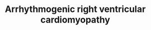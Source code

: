 ---
annotations:
- type: Disease Ontology
  value: arrhythmogenic right ventricular cardiomyopathy
- type: Pathway Ontology
  value: arrhythmogenic right ventricular cardiomyopathy pathway
authors:
- Nsalomonis
- Khanspers
- MaintBot
- Christine Chichester
- AlexanderPico
- Fehrhart
- AMTan
- Eweitz
- Finterly
description: Arrhythmogenic right ventricular cardiomyopathy (ARVC) is an inherited
  heart disease that may result in arrhythmia, heart failure, and sudden death. Hallmark
  pathologies of ARVC include myocyte loss and fibrofatty replacement.  Proteins on
  this pathway have targeted assays available via the [https://assays.cancer.gov/available_assays?wp_id=WP2118
  CPTAC Assay Portal]
last-edited: 2021-06-22
organisms:
- Homo sapiens
redirect_from:
- /index.php/Pathway:WP2118
- /instance/WP2118
schema-jsonld:
- '@context': https://schema.org/
  '@id': https://wikipathways.github.io/pathways/WP2118.html
  '@type': Dataset
  creator:
    '@type': Organization
    name: WikiPathways
  description: Arrhythmogenic right ventricular cardiomyopathy (ARVC) is an inherited
    heart disease that may result in arrhythmia, heart failure, and sudden death.
    Hallmark pathologies of ARVC include myocyte loss and fibrofatty replacement.  Proteins
    on this pathway have targeted assays available via the [https://assays.cancer.gov/available_assays?wp_id=WP2118
    CPTAC Assay Portal]
  keywords:
  - TCF7
  - SGCG
  - DAG1
  - CACNA1S
  - CACNG3
  - ACTN2
  - ITGB7
  - CACNG5
  - DSC2
  - Calcium
  - SGCB
  - ECM-receptor interaction
  - LAMA2
  - ITGA1
  - DSP
  - ACTG1
  - TCF7L2
  - ITGA7
  - DES
  - TCF7L1
  - SLC8A1
  - ACTN1
  - DMD
  - CACNA2D1
  - DSG2
  - ITGB6
  - ITGB5
  - LMNA
  - CTNNB1
  - CACNB1
  - SGCD
  - RYR2
  - ITGB8
  - ITGA2
  - ITGB4
  - ITGA3
  - CACNG6
  - CACNA1C
  - CACNA2D3
  - CACNG2
  - CACNG8
  - Wnt signaling pathway
  - CACNB4
  - ITGA9
  - ATP2A2
  - ITGA2B
  - PKP2
  - CACNB3
  - JUP
  - ITGA5
  - CACNB2
  - ITGA8
  - ITGA4
  - CTNNA3
  - CTNNA1
  - EMD
  - ACTN4
  - SGCA
  - CTNNA2
  - ITGB1
  - ITGAV
  - ITGA10
  - Cardiac muscle contraction
  - Gap junction
  - CACNG4
  - ACTB
  - CACNA2D2
  - GJA1
  - CACNG1
  - CDH2
  - LEF1
  - ITGA11
  - CACNA1D
  - Sodium
  - CACNA1F
  - CACNG7
  - ITGA6
  - ACTN3
  - CACNA2D4
  - ITGB3
  license: CC0
  name: Arrhythmogenic right ventricular cardiomyopathy
seo: CreativeWork
title: Arrhythmogenic right ventricular cardiomyopathy
wpid: WP2118
---